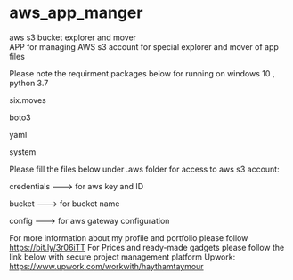 # aws_app_manger
aws s3 bucket explorer and mover  
APP for managing AWS s3 account for special explorer and mover of app files

Please note the requirment packages below for running on windows 10 , python 3.7

six.moves

boto3

yaml

system

Please fill the files below under .aws folder for access to aws s3 account: 

credentials ---> for aws key and ID

bucket      ---> for bucket name

config      ---> for aws gateway configuration

For more information about my profile and portfolio please follow https://bit.ly/3r06iTT
For Prices and ready-made gadgets please follow the link below with secure project management platform Upwork:
https://www.upwork.com/workwith/haythamtaymour

